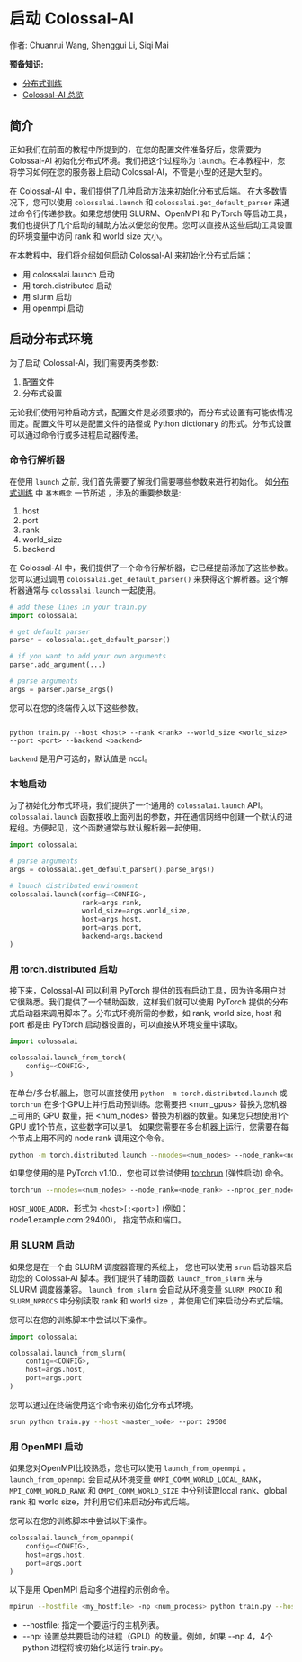 # 启动 Colossal-AI

作者: Chuanrui Wang, Shenggui Li, Siqi Mai

**预备知识:**
- [分布式训练](../concepts/distributed_training.md)
- [Colossal-AI 总览](../concepts/colossalai_overview.md)


## 简介

正如我们在前面的教程中所提到的，在您的配置文件准备好后，您需要为 Colossal-AI 初始化分布式环境。我们把这个过程称为 `launch`。在本教程中，您将学习如何在您的服务器上启动 Colossal-AI，不管是小型的还是大型的。

在 Colossal-AI 中，我们提供了几种启动方法来初始化分布式后端。
在大多数情况下，您可以使用 `colossalai.launch` 和 `colossalai.get_default_parser` 来通过命令行传递参数。如果您想使用 SLURM、OpenMPI 和 PyTorch 等启动工具，我们也提供了几个启动的辅助方法以便您的使用。您可以直接从这些启动工具设置的环境变量中访问 rank 和 world size 大小。

在本教程中，我们将介绍如何启动 Colossal-AI 来初始化分布式后端：
- 用 colossalai.launch 启动
- 用 torch.distributed 启动
- 用 slurm 启动
- 用 openmpi 启动

## 启动分布式环境

为了启动 Colossal-AI，我们需要两类参数:
1. 配置文件
2. 分布式设置

无论我们使用何种启动方式，配置文件是必须要求的，而分布式设置有可能依情况而定。配置文件可以是配置文件的路径或 Python dictionary 的形式。分布式设置可以通过命令行或多进程启动器传递。

### 命令行解析器

在使用 `launch` 之前, 我们首先需要了解我们需要哪些参数来进行初始化。
如[分布式训练](../concepts/distributed_training.md) 中 `基本概念` 一节所述 ，涉及的重要参数是:

1. host
2. port
3. rank
4. world_size
5. backend

在 Colossal-AI 中，我们提供了一个命令行解析器，它已经提前添加了这些参数。您可以通过调用 `colossalai.get_default_parser()` 来获得这个解析器。这个解析器通常与 `colossalai.launch` 一起使用。 

```python
# add these lines in your train.py
import colossalai

# get default parser
parser = colossalai.get_default_parser()

# if you want to add your own arguments
parser.add_argument(...)

# parse arguments 
args = parser.parse_args()
```

您可以在您的终端传入以下这些参数。
```shell

python train.py --host <host> --rank <rank> --world_size <world_size> --port <port> --backend <backend>
```

`backend` 是用户可选的，默认值是 nccl。

### 本地启动

为了初始化分布式环境，我们提供了一个通用的 `colossalai.launch` API。`colossalai.launch` 函数接收上面列出的参数，并在通信网络中创建一个默认的进程组。方便起见，这个函数通常与默认解析器一起使用。

```python
import colossalai

# parse arguments
args = colossalai.get_default_parser().parse_args()

# launch distributed environment
colossalai.launch(config=<CONFIG>,
                  rank=args.rank,
                  world_size=args.world_size,
                  host=args.host,
                  port=args.port,
                  backend=args.backend
)

```


### 用 torch.distributed 启动

接下来，Colossal-AI 可以利用 PyTorch 提供的现有启动工具，因为许多用户对它很熟悉。我们提供了一个辅助函数，这样我们就可以使用 PyTorch 提供的分布式启动器来调用脚本了。分布式环境所需的参数，如 rank, world size, host 和 port 都是由 PyTorch 启动器设置的，可以直接从环境变量中读取。

```python
import colossalai

colossalai.launch_from_torch(
    config=<CONFIG>,
)
```

在单台/多台机器上，您可以直接使用 `python -m torch.distributed.launch` 或 `torchrun` 在多个GPU上并行启动预训练。您需要把 <num_gpus> 替换为您机器上可用的 GPU 数量，把 <num_nodes> 替换为机器的数量。如果您只想使用1个 GPU 或1个节点，这些数字可以是1。
如果您需要在多台机器上运行，您需要在每个节点上用不同的 node rank 调用这个命令。

```bash
python -m torch.distributed.launch --nnodes=<num_nodes> --node_rank=<node_rank> --nproc_per_node <num_gpus_per_node> --master_addr <node name> --master_port <29500> train.py
```

如果您使用的是 PyTorch v1.10.，您也可以尝试使用 [torchrun](https://pytorch.org/docs/stable/elastic/run.html) (弹性启动) 命令。
```bash
torchrun --nnodes=<num_nodes> --node_rank=<node_rank> --nproc_per_node= <num_gpus_per_node> --rdzv_endpoint=$HOST_NODE_ADDR train.py
```

`HOST_NODE_ADDR`，形式为 `<host>[:<port>]` (例如： node1.example.com:29400)， 指定节点和端口。

### 用 SLURM 启动

如果您是在一个由 SLURM 调度器管理的系统上， 您也可以使用 `srun` 启动器来启动您的 Colossal-AI 脚本。我们提供了辅助函数 `launch_from_slurm` 来与 SLURM 调度器兼容。
`launch_from_slurm` 会自动从环境变量 `SLURM_PROCID` 和 `SLURM_NPROCS` 中分别读取 rank 和 world size ，并使用它们来启动分布式后端。

您可以在您的训练脚本中尝试以下操作。

```python
import colossalai

colossalai.launch_from_slurm(
    config=<CONFIG>,
    host=args.host,
    port=args.port
)
```

您可以通过在终端使用这个命令来初始化分布式环境。

```bash
srun python train.py --host <master_node> --port 29500
```

### 用 OpenMPI 启动
如果您对OpenMPI比较熟悉，您也可以使用 `launch_from_openmpi` 。
`launch_from_openmpi` 会自动从环境变量
`OMPI_COMM_WORLD_LOCAL_RANK`， `MPI_COMM_WORLD_RANK` 和 `OMPI_COMM_WORLD_SIZE` 中分别读取local rank、global rank 和 world size，并利用它们来启动分布式后端。

您可以在您的训练脚本中尝试以下操作。
```python
colossalai.launch_from_openmpi(
    config=<CONFIG>,
    host=args.host,
    port=args.port
)
```

以下是用 OpenMPI 启动多个进程的示例命令。
```bash
mpirun --hostfile <my_hostfile> -np <num_process> python train.py --host <node name or ip> --port 29500
```

- --hostfile: 指定一个要运行的主机列表。
- --np: 设置总共要启动的进程（GPU）的数量。例如，如果 --np 4，4个 python 进程将被初始化以运行 train.py。
